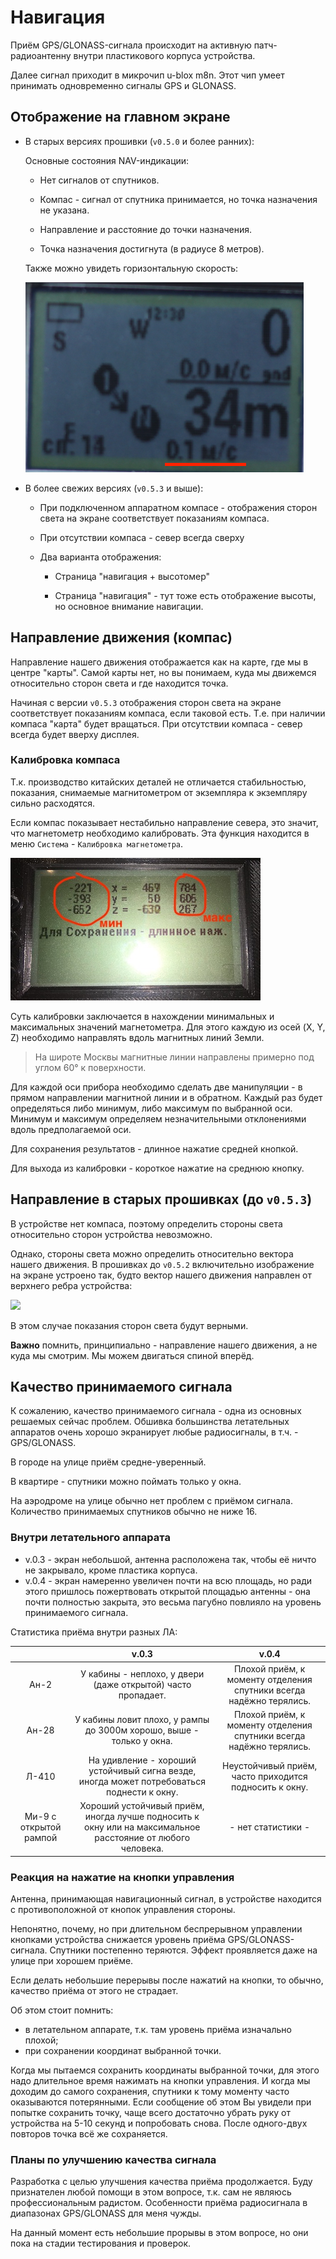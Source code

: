 # Навигация

Приём GPS/GLONASS-сигнала происходит на активную патч-радиоантенну внутри пластикового корпуса устройства.

Далее сигнал приходит в микрочип u-blox m8n. Этот чип умеет принимать одновременно сигналы GPS и GLONASS.


## Отображение на главном экране

* В старых версиях прошивки (`v0.5.0` и более ранних):

    Основные состояния NAV-индикации:
    
    * Нет сигналов от спутников.
    
    * Компас - сигнал от спутника принимается, но точка назначения не указана.
    
    * Направление и расстояние до точки назначения.
    
    * Точка назначения достигнута (в радиусе 8 метров).
    
    Также можно увидеть горизонтальную скорость:
    
    ![](img/05.horspeed.png)

* В более свежих версиях (`v0.5.3` и выше):
    
    * При подключенном аппаратном компасе - отображения сторон света на экране соответствует показаниям компаса.
        
    * При отсутствии компаса - север всегда сверху

    * Два варианта отображения:
        
        * Страница "навигация + высотомер"
        
        * Страница "навигация" - тут тоже есть отображение высоты, но основное внимание навигации.
    


## Направление движения (компас)

Направление нашего движения отображается как на карте, где мы в центре "карты". Самой карты нет, но вы понимаем, куда мы движемся относительно сторон света и где находится точка.

Начиная с версии `v0.5.3` отображения сторон света на экране соответствует показаниям компаса, если таковой есть. Т.е. при наличии компаса "карта" будет вращаться. При отсутствии компаса - север всегда будет вверху дисплея.

### Калибровка компаса

Т.к. производство китайских деталей не отличается стабильностью, показания, снимаемые магнитометром от экземпляра к экземпляру сильно расходятся.

Если компас показывает нестабильно направление севера, это значит, что магнетометр необходимо калибровать. Эта функция находится в меню `Система` - `Калибровка магнетометра`.

![](img/05.magcalib.jpg)

Суть калибровки заключается в нахождении минимальных и максимальных значений магнетометра. Для этого каждую из осей (X, Y, Z) необходимо направлять вдоль магнитных линий Земли.

> На широте Москвы магнитные линии направлены примерно под углом 60° к поверхности.

Для каждой оси прибора необходимо сделать две манипуляции - в прямом направлении магнитной линии и в обратном. Каждый раз будет определяться либо минимум,
либо максимум по выбранной оси. Минимум и максимум определяем незначительными отклонениями вдоль предполагаемой оси.

Для сохранения результатов - длинное нажатие средней кнопкой.

Для выхода из калибровки - короткое нажатие на среднюю кнопку.

## Направление в старых прошивках (до `v0.5.3`)

В устройстве нет компаса, поэтому определить стороны света относительно сторон устройства невозможно.

Однако, стороны света можно определить относительно вектора нашего движения. В прошивках до `v0.5.2` включительно изображение на экране устроено так, будто вектор нашего движения направлен от верхнего ребра устройства:

![](img/05.movedirect.jpg)

В этом случае показания сторон света будут верными.

**Важно** помнить, принципиально - направление нашего движения, а не куда мы смотрим. Мы можем двигаться спиной вперёд.    


## Качество принимаемого сигнала

К сожалению, качество принимаемого сигнала - одна из основных решаемых сейчас проблем. Обшивка большинства летательных аппаратов очень хорошо экранирует любые радиосигналы, в т.ч. - GPS/GLONASS.

В городе на улице приём средне-уверенный.

В квартире - спутники можно поймать только у окна.

На аэродроме на улице обычно нет проблем с приёмом сигнала. Количество принимаемых спутников обычно не ниже 16.


### Внутри летательного аппарата

* v.0.3 - экран небольшой, антенна расположена так, чтобы её ничто не закрывало, кроме пластика корпуса.
* v.0.4 - экран намеренно увеличен почти на всю площадь, но ради этого пришлось пожертвовать открытой площадью антенны - она почти полностью закрыта, это весьма пагубно повлияло на уровень  принимаемого сигнала.

Статистика приёма внутри разных ЛА:

|                        | v.0.3                                                                                                      | v.0.4                                                                                                     |
|:----------------------:|:----------------------------------------------------------------------------------------------------------:|:---------------------------------------------------------------------------------------------------------:|
| Ан-2                   | У кабины - неплохо, у двери (даже открытой) часто пропадает.                                               | Плохой приём, к моменту отделения спутники всегда надёжно терялись.                                       |
| Ан-28                  | У кабины ловит плохо, у рампы до 3000м хорошо, выше - только у окна.                                       | Плохой приём, к моменту отделения спутники всегда надёжно терялись.                                       |
| Л-410                  | На удивление - хороший устойчивый сигна везде, иногда может потребоваться поднести к окну.                 | Неустойчивый приём, часто приходится подносить к окну.                                                    |
| Ми-9 с открытой рампой | Хороший устойчивый приём, иногда лучше подносить к окну или на максимальное расстояние от любого человека. | - нет статистики -                                                                                        |


### Реакция на нажатие на кнопки управления

Антенна, принимающая навигационный сигнал, в устройстве находится с противоположной от кнопок управления стороны.

Непонятно, почему, но при длительном беспрерывном управлении кнопками устройства снижается уровень приёма GPS/GLONASS-сигнала. Спутники постепенно теряются. Эффект проявляется даже на улице при хорошем приёме.

Если делать небольшие перерывы после нажатий на кнопки, то обычно, качество приёма от этого не страдает.

Об этом стоит помнить:

* в летательном аппарате, т.к. там уровень приёма изначально плохой;
* при сохранении координат выбранной точки.

Когда мы пытаемся сохранить координаты выбранной точки, для этого надо длительное время нажимать на кнопки управления. И когда мы доходим до самого сохранения, спутники к тому моменту часто оказываются потерянными. Если сообщение об этом Вы увидели при попытке сохранить точку, чаще всего достаточно убрать руку от устройства на 5-10 секунд и попробовать снова. После одного-двух повторов точка всё же сохраняется.


### Планы по улучшению качества сигнала

Разработка с целью улучшения качества приёма продолжается. Буду признателен любой помощи в этом вопросе, т.к. сам не являюсь профессиональным радистом. Особенности приёма радиосигнала в диапазонах GPS/GLONASS для меня чужды.

На данный момент есть небольшие прорывы в этом вопросе, но они пока на стадии тестирования и проверок.
